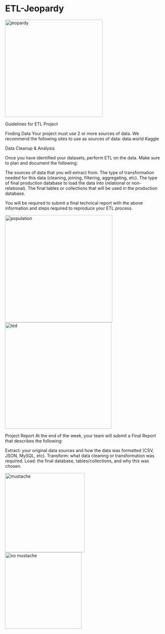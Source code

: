 # ETL-Jeopardy
<img width="317" alt="jeopardy" src="https://user-images.githubusercontent.com/41865917/48578392-7bfbf780-e8e7-11e8-99a4-b7ff756aa8f3.PNG">

Guidelines for ETL Project

Finding Data
Your project must use 2 or more sources of data. We recommend the following sites to use as sources of data:
data.world
Kaggle

Data Cleanup & Analysis

Once you have identified your datasets, perform ETL on the data. Make sure to plan and document the following:

The sources of data that you will extract from.
The type of transformation needed for this data (cleaning, joining, filtering, aggregating, etc).
The type of final production database to load the data into (relational or non-relational).
The final tables or collections that will be used in the production database.

You will be required to submit a final technical report with the above information and steps required to reproduce your ETL process.


<img width="349" alt="population" src="https://user-images.githubusercontent.com/41865917/48578458-ac439600-e8e7-11e8-8dc4-97f96a03fe82.PNG">


<img width="346" alt="ted" src="https://user-images.githubusercontent.com/41865917/48578462-af3e8680-e8e7-11e8-91f0-b8625550a83a.PNG">



Project Report
At the end of the week, your team will submit a Final Report that describes the following:

Extract: your original data sources and how the data was formatted (CSV, JSON, MySQL, etc).
Transform: what data cleaning or transformation was required.
Load: the final database, tables/collections, and why this was chosen.


<img width="258" alt="mustache" src="https://user-images.githubusercontent.com/41865917/48578411-8ae2aa00-e8e7-11e8-9ad8-b8ec0575e93b.PNG"> <img width="249" alt="no mustache" src="https://user-images.githubusercontent.com/41865917/48578436-9cc44d00-e8e7-11e8-8480-78ba0caf29de.PNG">

